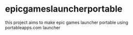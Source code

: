 # epicgameslauncherportable

this project aims to make epic games launcher portable using portableapps.com launcher 
